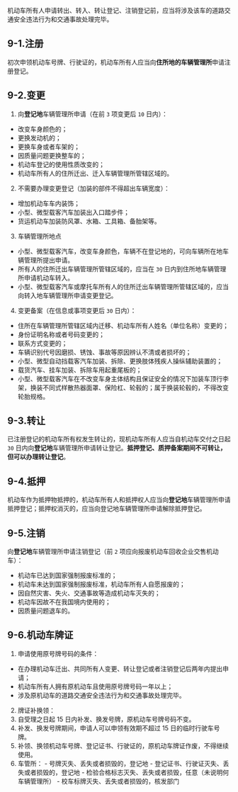机动车所有人申请转出、转入、转让登记、注销登记前，应当将涉及该车的道路交通安全违法行为和交通事故处理完毕。

## 9-1.注册

初次申领机动车号牌、行驶证的，机动车所有人应当向**住所地的车辆管理所**申请注册登记。

## 9-2.变更

1. 向**登记地**车辆管理所申请（在前 `3` 项变更后 `10` 日内）：
  - 改变车身颜色的；
  - 更换发动机的；
  - 更换车身或者车架的；
  - 因质量问题更换整车的；
  - 机动车登记的使用性质改变的；
  - 机动车所有人的住所迁出、迁入车辆管理所管辖区域的。

2. 不需要办理变更登记（加装的部件不得超出车辆宽度）：
  - 增加机动车车内装饰；
  - 小型、微型载客汽车加装出入口踏步件；
  - 货运机动车加装防风罩、水箱、工具箱、备胎架等。

3. 车辆管理所地点
  - 小型、微型载客汽车，改变车身颜色，车辆不在登记地的，可向车辆所在地车辆管理所提出申请。
  - 所有人的住所迁出车辆管理所管辖区域的，应当在 `30` 日内到住所地车辆管理所申请机动车转入。
  - 小型、微型载客汽车或摩托车所有人的住所迁出车辆管理所管辖区域的，应当向转入地车辆管理所申请变更登记。

4. 变更备案（在信息或事项变更后 `30` 日内）：
  - 住所在车辆管理所管辖区域内迁移、机动车所有人姓名（单位名称）变更的；
  - 身份证明名称或者号码变更的；
  - 联系方式变更的；
  - 车辆识别代号因磨损、锈蚀、事故等原因辨认不清或者损坏的；
  - 小型、微型自动挡载客汽车加装、拆除、更换肢体残疾人操纵辅助装置的；
  - 载货汽车、挂车加装、拆除车用起重尾板的；
  - 小型、微型载客汽车在不改变车身主体结构且保证安全的情况下加装车顶行李架，换装不同式样散热器面罩、保险杠、轮毂的；属于换装轮毂的，不得改变轮胎规格。

## 9-3.转让

已注册登记的机动车所有权发生转让的，现机动车所有人应当自机动车交付之日起 `30` 日内向**登记地**车辆管理所申请转让登记。**抵押登记、质押备案期间不可转让，但可以办理转让登记**。

## 9-4.抵押

机动车作为抵押物抵押的，机动车所有人和抵押权人应当向**登记地**车辆管理所申请抵押登记；抵押权消灭的，应当向登记地车辆管理所申请解除抵押登记。

## 9-5.注销

向**登记地**车辆管理所申请注销登记（前 `2` 项应向报废机动车回收企业交售机动车）：
  - 机动车已达到国家强制报废标准的；
  - 机动车未达到国家强制报废标准，机动车所有人自愿报废的；
  - 因自然灾害、失火、交通事故等造成机动车灭失的；
  - 机动车因故不在我国境内使用的；
  - 因质量问题退车的。

## 9-6.机动车牌证

1. 申请使用原号牌号码的条件：
  - 在办理机动车迁出、共同所有人变更、转让登记或者注销登记后两年内提出申请；
  - 机动车所有人拥有原机动车且使用原号牌号码一年以上；
  - 涉及原机动车的道路交通安全违法行为和交通事故处理完毕。

2. 牌证补换领：
  1. 自受理之日起 15 日内补发、换发号牌，原机动车号牌号码不变。
  2. 补发、换发号牌期间，申请人可以申领有效期不超过 15 日的临时行驶车号牌。
  3. 补领、换领机动车号牌、登记证书、行驶证的，原机动车牌证作废，不得继续使用。
  4. 车管所：
    - 号牌灭失、丢失或者损毁的，登记地
    - 登记证书、行驶证灭失、丢失或者损毁的，登记地
    - 检验合格标志灭失、丢失或者损毁，任意（未说明何车辆管理所）
    - 校车标牌灭失、丢失或者损毁的，核发部门
